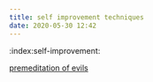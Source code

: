 ```yaml
---
title: self improvement techniques
date: 2020-05-30 12:42
---
```


:index:self-improvement:

[premeditation of evils](84)
